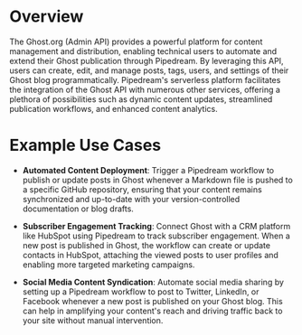 # Overview

The Ghost.org (Admin API) provides a powerful platform for content management and distribution, enabling technical users to automate and extend their Ghost publication through Pipedream. By leveraging this API, users can create, edit, and manage posts, tags, users, and settings of their Ghost blog programmatically. Pipedream's serverless platform facilitates the integration of the Ghost API with numerous other services, offering a plethora of possibilities such as dynamic content updates, streamlined publication workflows, and enhanced content analytics.

# Example Use Cases

- **Automated Content Deployment**: Trigger a Pipedream workflow to publish or update posts in Ghost whenever a Markdown file is pushed to a specific GitHub repository, ensuring that your content remains synchronized and up-to-date with your version-controlled documentation or blog drafts.

- **Subscriber Engagement Tracking**: Connect Ghost with a CRM platform like HubSpot using Pipedream to track subscriber engagement. When a new post is published in Ghost, the workflow can create or update contacts in HubSpot, attaching the viewed posts to user profiles and enabling more targeted marketing campaigns.

- **Social Media Content Syndication**: Automate social media sharing by setting up a Pipedream workflow to post to Twitter, LinkedIn, or Facebook whenever a new post is published on your Ghost blog. This can help in amplifying your content's reach and driving traffic back to your site without manual intervention.
